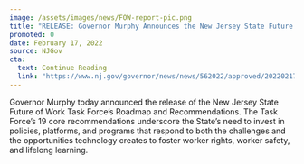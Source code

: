 ```yaml
---
image: /assets/images/news/FOW-report-pic.png
title: "RELEASE: Governor Murphy Announces the New Jersey State Future of Work Task Force’s Roadmap and Recommendations"
promoted: 0
date: February 17, 2022
source: NJGov
cta:
  text: Continue Reading
  link: "https://www.nj.gov/governor/news/news/562022/approved/20220217a.shtml"
---
```


Governor Murphy today announced the release of the New Jersey State Future of Work Task Force’s Roadmap and Recommendations. The Task Force’s 19 core recommendations underscore the State’s need to invest in policies, platforms, and programs that respond to both the challenges and the opportunities technology creates to foster worker rights, worker safety, and lifelong learning.
